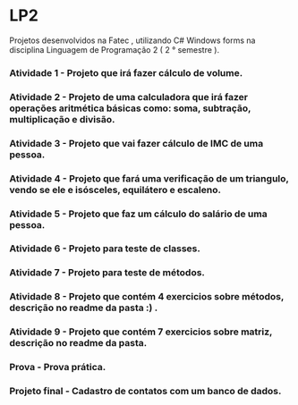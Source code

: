 # LP2
Projetos desenvolvidos na Fatec , utilizando  C# Windows forms na disciplina Linguagem de Programação 2  ( 2 ° semestre ).


### Atividade 1 - Projeto que irá fazer cálculo de volume.
### Atividade 2 - Projeto de uma calculadora que irá fazer operações aritmética básicas como: soma, subtração, multiplicação e divisão. 
### Atividade 3 - Projeto que vai fazer cálculo de IMC de uma pessoa.
### Atividade 4 - Projeto que fará uma verificação de um triangulo, vendo se ele e isósceles, equilátero e escaleno.
### Atividade 5 - Projeto que faz um cálculo do salário de uma pessoa.
### Atividade 6 - Projeto para teste de classes.
### Atividade 7 - Projeto para teste de métodos.
### Atividade 8 - Projeto que contém 4 exercicios sobre métodos, descrição no readme da pasta :) .
### Atividade 9 - Projeto que contém 7 exercicios sobre matriz, descrição no readme da pasta.
### Prova - Prova prática.
### Projeto final - Cadastro de contatos com um banco de dados.

